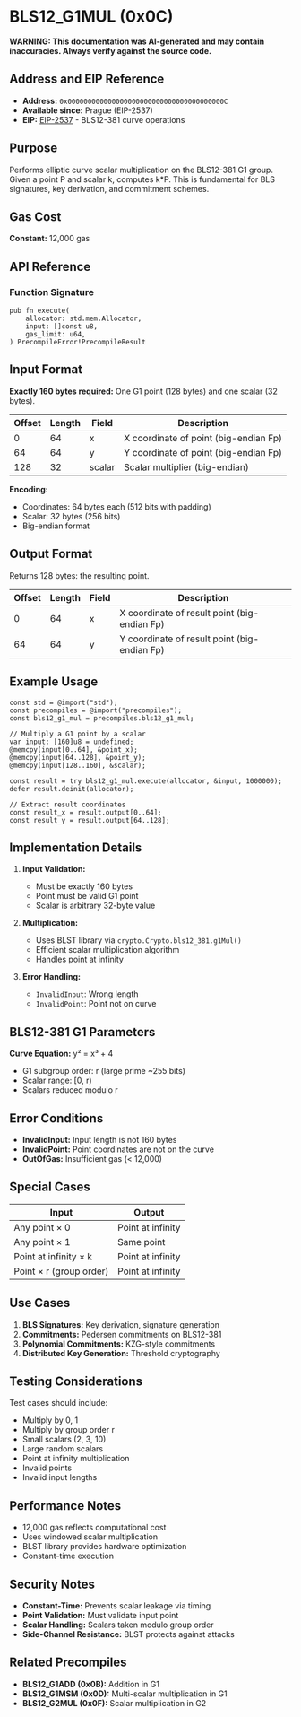 # BLS12_G1MUL (0x0C)

**WARNING: This documentation was AI-generated and may contain inaccuracies. Always verify against the source code.**

## Address and EIP Reference

- **Address:** `0x000000000000000000000000000000000000000C`
- **Available since:** Prague (EIP-2537)
- **EIP:** [EIP-2537](https://eips.ethereum.org/EIPS/eip-2537) - BLS12-381 curve operations

## Purpose

Performs elliptic curve scalar multiplication on the BLS12-381 G1 group. Given a point P and scalar k, computes k*P. This is fundamental for BLS signatures, key derivation, and commitment schemes.

## Gas Cost

**Constant:** 12,000 gas

## API Reference

### Function Signature

```zig
pub fn execute(
    allocator: std.mem.Allocator,
    input: []const u8,
    gas_limit: u64,
) PrecompileError!PrecompileResult
```

## Input Format

**Exactly 160 bytes required:** One G1 point (128 bytes) and one scalar (32 bytes).

| Offset | Length | Field  | Description |
|--------|--------|--------|-------------|
| 0      | 64     | x      | X coordinate of point (big-endian Fp) |
| 64     | 64     | y      | Y coordinate of point (big-endian Fp) |
| 128    | 32     | scalar | Scalar multiplier (big-endian) |

**Encoding:**
- Coordinates: 64 bytes each (512 bits with padding)
- Scalar: 32 bytes (256 bits)
- Big-endian format

## Output Format

Returns 128 bytes: the resulting point.

| Offset | Length | Field | Description |
|--------|--------|-------|-------------|
| 0      | 64     | x     | X coordinate of result point (big-endian Fp) |
| 64     | 64     | y     | Y coordinate of result point (big-endian Fp) |

## Example Usage

```zig
const std = @import("std");
const precompiles = @import("precompiles");
const bls12_g1_mul = precompiles.bls12_g1_mul;

// Multiply a G1 point by a scalar
var input: [160]u8 = undefined;
@memcpy(input[0..64], &point_x);
@memcpy(input[64..128], &point_y);
@memcpy(input[128..160], &scalar);

const result = try bls12_g1_mul.execute(allocator, &input, 1000000);
defer result.deinit(allocator);

// Extract result coordinates
const result_x = result.output[0..64];
const result_y = result.output[64..128];
```

## Implementation Details

1. **Input Validation:**
   - Must be exactly 160 bytes
   - Point must be valid G1 point
   - Scalar is arbitrary 32-byte value

2. **Multiplication:**
   - Uses BLST library via `crypto.Crypto.bls12_381.g1Mul()`
   - Efficient scalar multiplication algorithm
   - Handles point at infinity

3. **Error Handling:**
   - `InvalidInput`: Wrong length
   - `InvalidPoint`: Point not on curve

## BLS12-381 G1 Parameters

**Curve Equation:** y² = x³ + 4
- G1 subgroup order: r (large prime ~255 bits)
- Scalar range: [0, r)
- Scalars reduced modulo r

## Error Conditions

- **InvalidInput:** Input length is not 160 bytes
- **InvalidPoint:** Point coordinates are not on the curve
- **OutOfGas:** Insufficient gas (< 12,000)

## Special Cases

| Input                     | Output                    |
|---------------------------|---------------------------|
| Any point × 0             | Point at infinity         |
| Any point × 1             | Same point                |
| Point at infinity × k     | Point at infinity         |
| Point × r (group order)   | Point at infinity         |

## Use Cases

1. **BLS Signatures:** Key derivation, signature generation
2. **Commitments:** Pedersen commitments on BLS12-381
3. **Polynomial Commitments:** KZG-style commitments
4. **Distributed Key Generation:** Threshold cryptography

## Testing Considerations

Test cases should include:
- Multiply by 0, 1
- Multiply by group order r
- Small scalars (2, 3, 10)
- Large random scalars
- Point at infinity multiplication
- Invalid points
- Invalid input lengths

## Performance Notes

- 12,000 gas reflects computational cost
- Uses windowed scalar multiplication
- BLST library provides hardware optimization
- Constant-time execution

## Security Notes

- **Constant-Time:** Prevents scalar leakage via timing
- **Point Validation:** Must validate input point
- **Scalar Handling:** Scalars taken modulo group order
- **Side-Channel Resistance:** BLST protects against attacks

## Related Precompiles

- **BLS12_G1ADD (0x0B):** Addition in G1
- **BLS12_G1MSM (0x0D):** Multi-scalar multiplication in G1
- **BLS12_G2MUL (0x0F):** Scalar multiplication in G2
